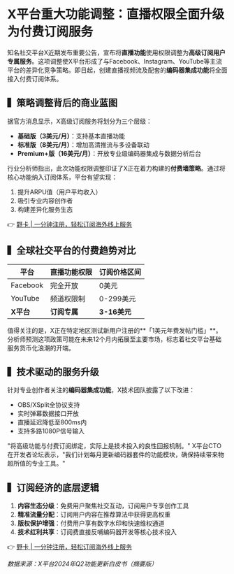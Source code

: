 # X平台重大功能调整：直播权限全面升级为付费订阅服务

知名社交平台X近期发布重要公告，宣布将**直播功能**使用权限调整为**高级订阅用户专属服务**。这项调整使X平台形成了与Facebook、Instagram、YouTube等主流平台的差异化竞争策略。即日起，创建直播视频流及配套的**编码器集成功能**将全面接入付费订阅体系。

## ▍策略调整背后的商业蓝图
据官方消息显示，X高级订阅服务将划分为三个层级：
- **基础版（3美元/月）**：支持基本直播功能
- **标准版（8美元/月）**：增加高清推流与多设备联动
- **Premium+版（16美元/月）**：开放专业级编码器集成与数据分析后台

行业分析师指出，此次功能权限调整印证了X正在着力构建的**付费墙策略**。通过将核心功能纳入订阅体系，平台有望实现：
1. 提升ARPU值（用户平均收入）
2. 吸引专业内容创作者
3. 构建差异化服务生态

👉 [野卡 | 一分钟注册，轻松订阅海外线上服务](https://bbtdd.com/yeka)

## ▍全球社交平台的付费趋势对比
| 平台        | 直播功能权限    | 订阅价格区间  |
|-------------|-----------------|---------------|
| Facebook    | 完全开放        | 0美元         |
| YouTube     | 频道权限制      | 0-299美元    |
| **X平台**   | **订阅专属**    | **3-16美元** |

值得关注的是，X正在特定地区测试新用户注册的**「1美元年费发帖门槛」**。分析师预测这项政策可能在未来12个月内拓展至主要市场，标志着社交平台基础服务货币化浪潮的开端。

## ▍技术驱动的服务升级
针对专业创作者关注的**编码器集成功能**，X技术团队披露了以下改进：
- OBS/XSplit全协议支持
- 实时弹幕数据接口开放
- 直播延迟降低至800ms内
- 支持多路1080P信号输入

"将高级功能与付费订阅绑定，实际上是技术投入的良性回报机制。" X平台CTO在开发者论坛表示，"我们计划每月更新编码器套件的功能模块，确保持续带来物超所值的专业工具。"

## ▍订阅经济的底层逻辑
1. **内容生态分级**：免费用户聚焦社交互动，订阅用户专享创作工具
2. **精准流量分配**：订阅用户内容在推荐算法中获得更高权重
3. **版权保护增强**：付费用户享有数字水印和快速维权通道
4. **技术红利共享**：订阅费直接反哺编码器开发等核心技术投入

👉 [野卡 | 一分钟注册，轻松订阅海外线上服务](https://bbtdd.com/yeka)

*数据来源：X平台2024年Q2功能更新白皮书（摘要版）*